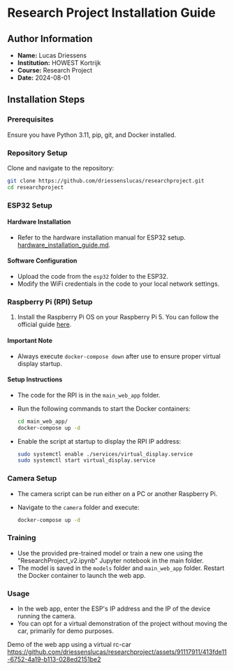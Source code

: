 # Research Project Installation Guide

## Author Information

- **Name:** Lucas Driessens
- **Institution:** HOWEST Kortrijk
- **Course:** Research Project
- **Date:** 2024-08-01

## Installation Steps

### Prerequisites

Ensure you have Python 3.11, pip, git, and Docker installed.

### Repository Setup

Clone and navigate to the repository:

```bash
git clone https://github.com/driessenslucas/researchproject.git
cd researchproject
```

### ESP32 Setup

#### Hardware Installation

- Refer to the hardware installation manual for ESP32 setup. [hardware_installation_guide.md](./hardware_installtion_guide.md).

#### Software Configuration

- Upload the code from the `esp32` folder to the ESP32.
- Modify the WiFi credentials in the code to your local network settings.

### Raspberry Pi (RPI) Setup

1. Install the Raspberry Pi OS on your Raspberry Pi 5. You can follow the official guide [here](https://www.raspberrypi.org/documentation/installation/installing-images/README.md).

#### Important Note

- Always execute `docker-compose down` after use to ensure proper virtual display startup.

#### Setup Instructions

- The code for the RPI is in the `main_web_app` folder.
- Run the following commands to start the Docker containers:

  ```bash
  cd main_web_app/
  docker-compose up -d
  ```

- Enable the script at startup to display the RPI IP address:

  ```bash
  sudo systemctl enable ./services/virtual_display.service
  sudo systemctl start virtual_display.service
  ```

### Camera Setup

- The camera script can be run either on a PC or another Raspberry Pi.
- Navigate to the `camera` folder and execute:

  ```bash
  docker-compose up -d
  ```

### Training

- Use the provided pre-trained model or train a new one using the "ResearchProject_v2.ipynb" Jupyter notebook in the main folder.
- The model is saved in the `models` folder and `main_web_app` folder. Restart the Docker container to launch the web app.

### Usage

- In the web app, enter the ESP's IP address and the IP of the device running the camera.
- You can opt for a virtual demonstration of the project without moving the car, primarily for demo purposes.

Demo of the web app using a virtual rc-car
https://github.com/driessenslucas/researchproject/assets/91117911/413fde11-6752-4a19-b113-028ed2151be2


